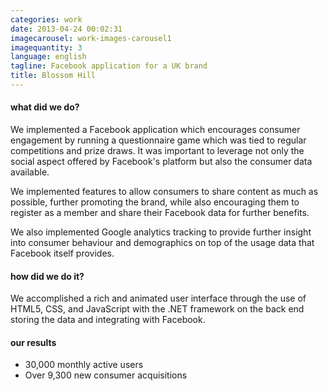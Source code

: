 ```yaml
---
categories: work
date: 2013-04-24 00:02:31
imagecarousel: work-images-carousel1
imagequantity: 3
language: english
tagline: Facebook application for a UK brand
title: Blossom Hill
---
```


#### what did we do?
We implemented a Facebook application which encourages consumer engagement by running a questionnaire game which was tied to regular competitions and prize draws. It was important to leverage not only the social aspect offered by Facebook's platform but also the consumer data available.

We implemented features to allow consumers to share content as much as possible, further promoting the brand, while also encouraging them to register as a member and share their Facebook data for further benefits. 

We also implemented Google analytics tracking to provide further insight into consumer behaviour and demographics on top of the usage data that Facebook itself provides.

#### how did we do it?
We accomplished a rich and animated user interface through the use of HTML5, CSS, and JavaScript with the .NET framework on the back end storing the data and integrating with Facebook.

#### our results
* 30,000 monthly active users
* Over 9,300 new consumer acquisitions